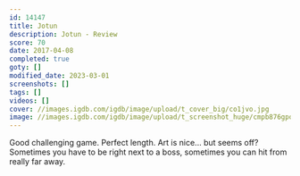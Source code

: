 ```yaml
---
id: 14147
title: Jotun
description: Jotun - Review
score: 70
date: 2017-04-08
completed: true
goty: []
modified_date: 2023-03-01
screenshots: []
tags: []
videos: []
cover: //images.igdb.com/igdb/image/upload/t_cover_big/co1jvo.jpg
image: //images.igdb.com/igdb/image/upload/t_screenshot_huge/cmpb876gpqnmnetf7q6f.jpg
---
```

Good challenging game. Perfect length. Art is nice... but seems off? Sometimes you have to be right next to a boss, sometimes you can hit from really far away.